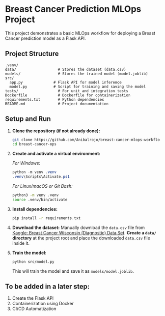 # Breast Cancer Prediction MLOps Project

This project demonstrates a basic MLOps workflow for deploying a Breast Cancer prediction model as a Flask API.

## Project Structure

```
.venv/
data/                   # Stores the dataset (data.csv)
models/                 # Stores the trained model (model.joblib)
src/
  app.py              # Flask API for model inference
  model.py            # Script for training and saving the model
tests/                  # For unit and integration tests
Dockerfile              # Dockerfile for containerization
requirements.txt        # Python dependencies
README.md               # Project documentation
```

## Setup and Run

1.  **Clone the repository (if not already done):**
    ```bash
    git clone https://github.com/Anibalrojo/breast-cancer-mlops-workflowy
    cd breast-cancer-ops
    ```

2.  **Create and activate a virtual environment:**
    
    *For Windows*:
    ```powershell
    python -m venv .venv
    .venv\Scripts\Activate.ps1
    ```

    *For Linux/macOS or Git Bash:*
    ```bash
    python3 -m venv .venv
    source .venv/bin/activate
    ```

3.  **Install dependencies:**
    ```bash
    pip install -r requirements.txt
    ```

4.  **Download the dataset:**
    Manually download the `data.csv` file from [Kaggle: Breast Cancer Wisconsin (Diagnostic) Data Set](https://www.kaggle.com/datasets/uciml/breast-cancerwisconsin-data).
    **Create a `data/` directory** at the project root and place the downloaded `data.csv` file inside it.

5.  **Train the model:**
    ```bash
    python src/model.py
    ```
    This will train the model and save it as `models/model.joblib`.

## To be added in a later step:
1. Create the Flask API
2. Containerization using Docker
3. CI/CD Automatization
